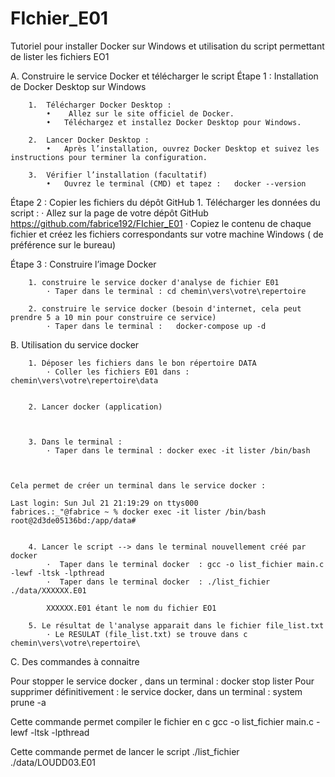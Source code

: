 # FIchier_E01


Tutoriel pour installer Docker sur Windows et utilisation du script permettant de lister les fichiers EO1

A. Construire le service Docker et télécharger le script 
Étape 1 : Installation de Docker Desktop sur Windows

		1.	Télécharger Docker Desktop :
			•    Allez sur le site officiel de Docker.
			•   Téléchargez et installez Docker Desktop pour Windows.
	
		2.	Lancer Docker Desktop :
			•   Après l’installation, ouvrez Docker Desktop et suivez les instructions pour terminer la configuration.
	
		3.	Vérifier l’installation (facultatif)
			•   Ouvrez le terminal (CMD) et tapez :   docker --version
					
					
Étape 2 : Copier les fichiers du dépôt GitHub
		1. Télécharger les données du script :
			· Allez sur la page de votre dépôt GitHub https://github.com/fabrice192/FIchier_E01
			· Copiez le contenu de chaque fichier et créez les fichiers correspondants sur votre machine Windows ( de préférence sur le bureau)
		
	
Étape 3 : Construire l’image Docker

		1. construire le service docker d'analyse de fichier E01
			· Taper dans le terminal : cd chemin\vers\votre\repertoire

		2. construire le service docker (besoin d'internet, cela peut prendre 5 a 10 min pour construire ce service)
			· Taper dans le terminal :   docker-compose up -d
		
B. Utilisation du service docker 
 
		1. Déposer les fichiers dans le bon répertoire DATA
			· Coller les fichiers E01 dans : chemin\vers\votre\repertoire\data


		2. Lancer docker (application)
		


		3. Dans le terminal : 
			· Taper dans le terminal : docker exec -it lister /bin/bash



	Cela permet de créer un terminal dans le service docker :

	Last login: Sun Jul 21 21:19:29 on ttys000
	fabrices.:_"@fabrice ~ % docker exec -it lister /bin/bash
	root@2d3de05136bd:/app/data#


		4. Lancer le script --> dans le terminal nouvellement créé par docker 
			·  Taper dans le terminal docker  : gcc -o list_fichier main.c -lewf -ltsk -lpthread
			·  Taper dans le terminal docker  : ./list_fichier ./data/XXXXXX.E01
		
			XXXXXX.E01 étant le nom du fichier EO1

		5. Le résultat de l'analyse apparait dans le fichier file_list.txt
			· Le RESULAT (file_list.txt) se trouve dans c  chemin\vers\votre\repertoire\


C. Des commandes à connaitre

Pour stopper le service docker , dans un terminal : docker stop lister
Pour supprimer définitivement : le service docker,  dans un terminal : system prune -a

Cette commande permet  compiler le fichier en c
 gcc -o list_fichier main.c -lewf -ltsk -lpthread

Cette commande permet  de lancer le script
 ./list_fichier ./data/LOUDD03.E01

